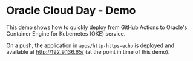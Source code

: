 # Oracle Cloud Day - Demo

This demo shows how to quickly deploy from GitHub Actions to Oracle's Container Engine for Kubernetes (OKE) service.

On a push, the application in `apps/http-https-echo` is deployed and available at http://192.9.136.65/ (at the point in time of this demo).
